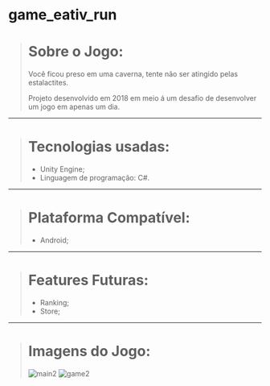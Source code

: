 # game_eativ_run

> # Sobre o Jogo:
> Você ficou preso em uma caverna, tente não ser atingido pelas estalactites.
>
> Projeto desenvolvido em 2018 em meio á um desafio de desenvolver um jogo em apenas um dia.
-----------------------

> # Tecnologias usadas:
> + Unity Engine;
> + Linguagem de programação: C#.

-----------------------

> # Plataforma Compatível:
> + Android;

-----------------------

> # Features Futuras:
> + Ranking;
> + Store;

-----------------------

> # Imagens do Jogo:
>
> ![main2](https://user-images.githubusercontent.com/40297965/93370910-e8b7e400-f827-11ea-9389-d450960c0b9b.png)
> ![game2](https://user-images.githubusercontent.com/40297965/93370976-fec5a480-f827-11ea-9625-3db066db1d5d.png)
